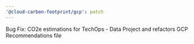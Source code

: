 ```yaml
---
'@cloud-carbon-footprint/gcp': patch
---
```


Bug Fix: CO2e estimations for TechOps - Data Project and refactors GCP Recommendations file

